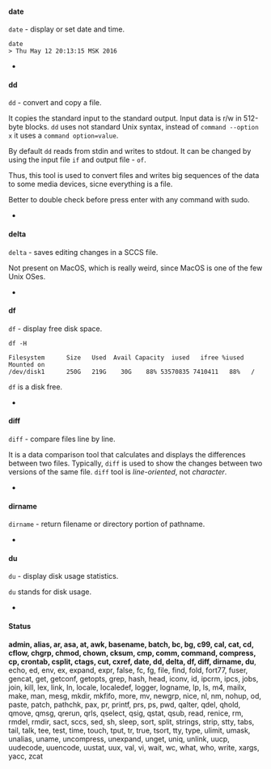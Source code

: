 #### date

`date` - display or set date and time.

```
date
> Thu May 12 20:13:15 MSK 2016
```

-

#### dd

`dd` - convert and copy a file.

It copies the standard input to the standard output. Input data is r/w in 512-byte blocks. `dd` uses not standard Unix syntax, instead of `command --option x` it uses a `command option=value`.

By default `dd` reads from stdin and writes to stdout. It can be changed by using the input file `if` and output file - `of`.

Thus, this tool is used to convert files and writes big sequences of the data to some media devices, sicne everything is a file.

Better to double check before press enter with any command with sudo.

-

#### delta

`delta` - saves editing changes in a SCCS file.

Not present on MacOS, which is really weird, since MacOS is one of the few Unix OSes.

-

#### df

`df` - display free disk space.

```
df -H

Filesystem      Size   Used  Avail Capacity  iused   ifree %iused  Mounted on
/dev/disk1      250G   219G    30G    88% 53570835 7410411   88%   /
```

`df` is a disk free.

-

#### diff

`diff` - compare files line by line.

It is a data comparison tool that calculates and displays the differences between two files. Typically, `diff` is used to show the changes between two versions of the same file. `diff` tool is *line-oriented*, not *character*.

-

#### dirname

`dirname` - return filename or directory portion of pathname.

-

#### du

`du` - display disk usage statistics.

`du` stands for disk usage.

-

#### Status
**admin, alias, ar, asa, at, awk, basename, batch, bc, bg, c99, cal, cat, cd, cflow, chgrp, chmod, chown, cksum, cmp, comm, command, compress, cp, crontab, csplit, ctags, cut, cxref, date, dd, delta, df, diff, dirname, du**, echo, ed, env, ex, expand, expr, false, fc, fg, file, find, fold, fort77, fuser, gencat, get, getconf, getopts, grep, hash, head, iconv, id, ipcrm, ipcs, jobs, join, kill, lex, link, ln, locale, localedef, logger, logname, lp, ls, m4, mailx, make, man, mesg, mkdir, mkfifo, more, mv, newgrp, nice, nl, nm, nohup, od, paste, patch, pathchk, pax, pr, printf, prs, ps, pwd, qalter, qdel, qhold, qmove, qmsg, qrerun, qrls, qselect, qsig, qstat, qsub, read, renice, rm, rmdel, rmdir, sact, sccs, sed, sh, sleep, sort, split, strings, strip, stty, tabs, tail, talk, tee, test, time, touch, tput, tr, true, tsort, tty, type, ulimit, umask, unalias, uname, uncompress, unexpand, unget, uniq, unlink, uucp, uudecode, uuencode, uustat, uux, val, vi, wait, wc, what, who, write, xargs, yacc, zcat
